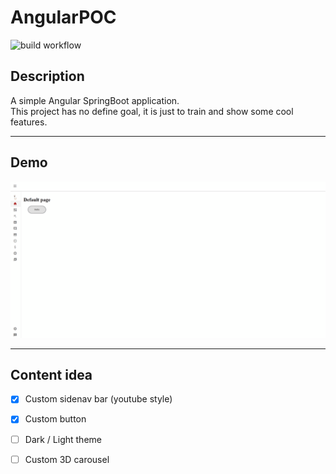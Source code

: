 # AngularPOC
![build workflow](https://github.com/hdescottes/AngularPOC/actions/workflows/build.yml/badge.svg)

## Description

<p>A simple Angular SpringBoot application. <br>
This project has no define goal, it is just to train and show some cool features.</p>

-------
## Demo
<p align = "center">
    <img src="./app-api/src/main/resources/demo/demo.gif"/>
</p>

-------
## Content idea
- [x] Custom sidenav bar (youtube style)
- [x] Custom button
- [ ] Dark / Light theme
- [ ] Custom 3D carousel

